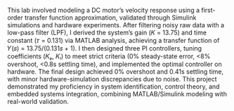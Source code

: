 This lab involved modeling a DC motor’s velocity response using a first-order transfer function approximation, validated through Simulink simulations and hardware experiments. After filtering noisy raw data with a low-pass filter (LPF), I derived the system’s gain (𝐾 = 13.75) and time constant (𝜏 = 0.131) via MATLAB analysis, achieving a transfer function of 𝑌(𝑠) = 13.75/(0.131𝑠 + 1). I then designed three PI controllers, tuning coefficients (𝐾ₚ, 𝐾ᵢ) to meet strict criteria (0% steady-state error, <8% overshoot, <0.8s settling time), and implemented the optimal controller on hardware. The final design achieved 0% overshoot and 0.41s settling time, with minor hardware-simulation discrepancies due to noise. This project demonstrated my proficiency in system identification, control theory, and embedded systems integration, combining MATLAB/Simulink modeling with real-world validation.

